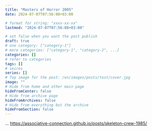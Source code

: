 ```yaml
---
title: "Masters of Horror 2005"
date: 2024-07-07T07:56:08+03:00

# format for string: "xxxx-xx-xx"
lastmod: "2024-07-07T07:56:08+03:00"

# set false when you want the post publish
draft: true
# one category: ["category-1"]
# more categories: ["category-1", "category-2", ...]
categories: []
# refer to categories
tags: []
# seires
series: []
# Top image for the post: /en/images/posts/test/cover.jpg
image: ""
# Hide from home and other main page
hideFromCenter: false
# Hide from archive page
hideFromArchives: false
# Hide from everything but the archive
hideFromSection: false
---
```


...
https://associative-connection.github.io/posts/skeleton-crew-1985/
<!--more-->